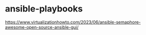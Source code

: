 # ansible-playbooks

  https://www.virtualizationhowto.com/2023/06/ansible-semaphore-awesome-open-source-ansible-gui/
